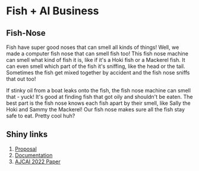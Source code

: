 # Fish + AI Business

## Fish-Nose

Fish have super good noses that can smell all kinds of things! Well, we made a computer fish nose that can smell fish too! This fish nose machine can smell what kind of fish it is, like if it's a Hoki fish or a Mackerel fish. It can even smell which part of the fish it's sniffing, like the head or the tail. Sometimes the fish get mixed together by accident and the fish nose sniffs that out too!

If stinky oil from a boat leaks onto the fish, the fish nose machine can smell that - yuck! It's good at finding fish that got oily and shouldn't be eaten. The best part is the fish nose knows each fish apart by their smell, like Sally the Hoki and Sammy the Mackerel! Our fish nose makes sure all the fish stay safe to eat. Pretty cool huh?

## Shiny links

1. [Proposal](https://woodrock.github.io/#/proposal)
2. [Documentation](https://fishy-business.readthedocs.io/)
3. [AJCAI 2022 Paper](https://woodrock.github.io/#/AJCAI)
